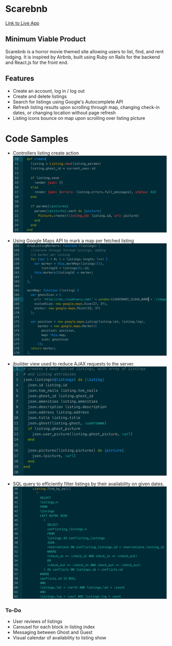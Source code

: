 # Scarebnb

[Link to Live App][heroku]

[heroku]: http://www.scarebnb.xyz

## Minimum Viable Product

Scarebnb is a horror movie themed site allowing users to list, find, and rent lodging. It is inspired by Airbnb, built using Ruby on Rails for the backend and React.js for the front end.

## Features

 * Create an account, log in / log out
 * Create and delete listings
 * Search for listings using Google's Autocomplete API
 * Refresh listing results upon scrolling through map, changing check-in dates, or changing location without page refresh
 * Listing icons bounce on map upon scrolling over listing picture

# Code Samples

 * Controllers listing create action
![alt tag](docs/screenshots/controller.png)

 * Using Google Maps API to mark a map per fetched listing
![alt tag](docs/screenshots/map.png)

 * jbuilder view used to reduce AJAX requests to the server.
![alt tag](docs/screenshots/jbuilder.png)

 * SQL query to efficiently filter listings by their availability on given dates.
![alt tag](docs/screenshots/sql.png)

### To-Do
 * User reviews of listings
 * Carousel for each block in listing index
 * Messaging between Ghost and Guest
 * Visual calendar of availability to listing show
